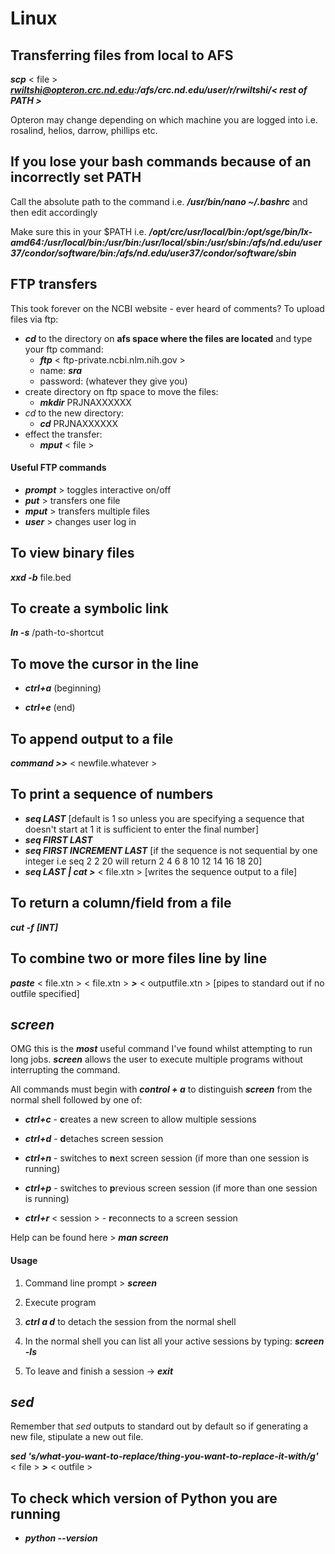 # Linux

## Transferring files from local to AFS
***scp*** < file > ***rwiltshi@opteron.crc.nd.edu:/afs/crc.nd.edu/user/r/rwiltshi/< rest of PATH >***

Opteron may change depending on which machine you are logged into i.e. rosalind, helios, darrow, phillips etc.

## If you lose your bash commands because of an incorrectly set PATH
Call the absolute path to the command i.e. ***/usr/bin/nano ~/.bashrc*** and then edit accordingly

Make sure this in your $PATH i.e. ***/opt/crc/usr/local/bin:/opt/sge/bin/lx-amd64:/usr/local/bin:/usr/bin:/usr/local/sbin:/usr/sbin:/afs/nd.edu/user37/condor/software/bin:/afs/nd.edu/user37/condor/software/sbin***

## FTP transfers
This took forever on the NCBI website - ever heard of comments? To upload files via ftp:
- ***cd*** to the directory on **afs space where the files are located** and type your ftp command: 
  - ***ftp*** < ftp-private.ncbi.nlm.nih.gov >
  - name: ***sra***
  - password: (whatever they give you)
- create directory on ftp space to move the files:
  - ***mkdir*** PRJNAXXXXXX
- *cd* to the new directory:
  - ***cd*** PRJNAXXXXXX
- effect the transfer:
  - ***mput*** < file >
  
#### Useful FTP commands
  - ***prompt*** > toggles interactive on/off
  - ***put*** > transfers one file
  - ***mput*** > transfers multiple files
  - ***user*** > changes user log in

## To view binary files
***xxd -b*** file.bed

## To create a symbolic link
***ln -s*** /path-to-shortcut

## To move the cursor in the line
- ***ctrl+a*** (beginning)

- ***ctrl+e*** (end)

## To append output to a file
***command >>*** < newfile.whatever >

## To print a sequence of numbers 

- ***seq LAST***
  [default is 1 so unless you are specifying a sequence that doesn't start at 1 it is sufficient to enter the final number]
- ***seq FIRST LAST***
- ***seq FIRST INCREMENT LAST*** 
  [if the sequence is not sequential by one integer i.e seq 2 2 20 will return 2 4 6 8 10 12 14 16 18 20]
- ***seq LAST | cat >*** < file.xtn >
  [writes the sequence output to a file]

## To return a column/field from a file
***cut -f*** ***[INT]***

## To combine two or more files line by line
***paste*** < file.xtn > < file.xtn > ***>*** < outputfile.xtn > [pipes to standard out if no outfile specified]

## *screen*
OMG this is the ***most*** useful command I've found whilst attempting to run long jobs. ***screen*** allows the user to execute multiple programs without interrupting the command.

All commands must begin with ***control + a*** to distinguish ***screen*** from the normal shell followed by one of:

- ***ctrl+c*** - **c**reates a new screen to allow multiple sessions

- ***ctrl+d*** - **d**etaches screen session

- ***ctrl+n*** - switches to **n**ext screen session (if more than one session is running)

- ***ctrl+p*** - switches to **p**revious screen session (if more than one session is running)

- ***ctrl+r*** < session > - **r**econnects to a screen session

Help can be found here > ***man screen***

#### Usage

   1) Command line prompt > ***screen***

   2) Execute program

   3) ***ctrl a d*** to detach the session from the normal shell
  
   4) In the normal shell you can list all your active sessions by typing: ***screen -ls***
  
   5) To leave and finish a session -> ***exit***

## *sed*
Remember that *sed* outputs to standard out by default so if generating a new file, stipulate a new out file.

***sed 's/what-you-want-to-replace/thing-you-want-to-replace-it-with/g'*** < file > ***>*** < outfile >

## To check which version of Python you are running
- ***python --version***
